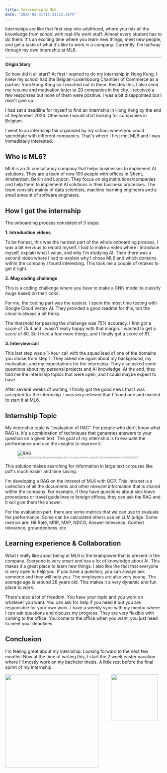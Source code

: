 ```yaml
---
title: Internship @ ML6
date: "2024-03-31T15:31:12.3675"
---
```


Internships are like that first step into adulthood, where you mix all the knowledge from school with real-life work stuff. Almost every student has to do them. It's an exciting time where you learn new things, meet new people, and get a taste of what it's like to work in a company. Currently, I'm halfway through my own internship at ML6.

---

**Origin Story**

So how did it all start? At first I wanted to do my internship in Hong Kong. I knew my school had the Belgian-Luxembourg Chamber of Commerce as a partner from Hong Kong so I reached out to them. Besides this, I also send my resume and motivation letter to 20 companies in the city. I received a few responses but none of them were positive. I was a bit disappointed but I didn't give up.

I had set a deadline for myself to find an internship in Hong Kong by the end of September 2023. Otherwise I would start looking for companies in Belgium.

I went to an internship fair organised by my school where you could speeddate with different companies. That's where I first met ML6 and I was immediately interested.

## Who is ML6?

ML6 is an AI consultancy company that helps businesses to implement AI solutions. They are a team of now 100 people with offices in Ghent, Amsterdam, Berlin and London. They focus on big institutions/companies and help them to implement AI solutions in their business processes. The team consists mainly of data scientists, machine learning engineers and a small amount of software engineers.

## How I got the internship

The onboarding process consisted of 3 steps:

**1. Introduction videos**

To be honest, this was the hardest part of the whole onboarding process. I was a bit nervous to record myself. I had to make a video where I introduce myself, explain what I value, and why I'm studying AI. Then there was a second video where I had to explain why I chose ML6 and which domains within the company I found interesting. This took me a couple of retakes to get it right.

**2. Mug coding challenge**

This is a coding challenge where you have to make a CNN model to classify mugs based on their color.

For me, the coding part was the easiest. I spent the most time testing with Google Cloud Vertex AI. They provided a good readme for this, but the cloud is always a bit tricky.

The threshold for passing the challenge was 75% accuracy. I first got a score of 75.4 and I wasn't really happy with that margin. I wanted to get a score of 80. So I tried a few more things, and I finally got a score of 81.

**3. Interview call**

This last step was a 1-hour call with the squad lead of one of the domains you chose from step 1. They asked me again about my background, my motivation, and my expectations for the internship. They also asked some questions about my personal projects and AI knowledge. At the end, they told me the internship topics that were open, and I could maybe expect to have.

After several weeks of waiting, I finally got the good news that I was accepted for the internship. I was very relieved that I found one and excited to start it at ML6.

## Internship Topic

My internship topic is "evaluation of RAG". For people who don't know what RAG is, it's a combination of techniques that generates answers to your question on a given text. The goal of my internship is to evaluate the performance and use the insights to improve it.

<figure>
    <img src="https://miro.medium.com/v2/resize:fit:1400/format:webp/1*LYApKuxzzmvFECqwYk61wg.png" alt="RAG" style="max-width: 100%;">
    <figcaption style="color: grey; font-size: 8px;">Source: https://blog.ml6.eu/leveraging-llms-on-your-domain-specific-knowledge-base-4441c8837b47</figcaption>
</figure>

This solution makes searching for information in large text corpuses like pdf's much easier and time saving.

I'm developing a RAG on the intranet of ML6 with GCP. This intranet is a collection of all the documents and other relevant information that is shared within the company. For example, if they have questions about sick leave procedures or travel guidelines to foreign offices, they can ask the RAG and it will give them the answer.

For the evaluation part, there are some metrics that we can use to evaluate the performance. Some can be calculated others use an LLM judge.
Some metrics are: Hit Rate, MRR, MAP, NDCG, Answer relevance, Context relevance, groundedness, etc.

## Learning experience & Collaboration

What I really like about being at ML6 is the brainpower that is present in the company. Everyone is very smart and has a lot of knowledge about AI. This makes it a great place to learn new things. I also like the fact that everyone is very open to help you. If you have a question, you can always ask someone and they will help you. The employees are also very young. The average age is around 28 years old. This makes it a very dynamic and fun place to work.

There's also a lot of freedom. You have your topic and you work on whatever you want. You can ask for help if you need it but you are responsible for your own work. I have a weekly sync with my mentor where I can ask questions and discuss my progress.
They are very flexible with coming to the office. You come to the office when you want, you just need to meet your deadlines.

## Conclusion

I'm feeling great about my internship. Looking forward to the next few months! Now at the time of writing this, I start the 2 week easter vacation where I'll mostly work on my bachelor thesis. A little rest before the final sprint of my internship.

<div style="display: flex; flex-wrap: wrap; gap: 15px">
    <img id="gif" src="https://media1.tenor.com/m/DwyZ0JvXGqwAAAAd/im-ryan-the-intern.gif" style="flex: 2; width: 300px;">
    <img id="gif" src="https://media1.tenor.com/m/dEyUG4nwn1gAAAAC/robert-downey-jr-shocked.gif" style="flex: 1; width: 150px;">
</div>
